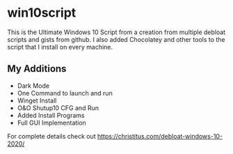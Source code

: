 # win10script
This is the Ultimate Windows 10 Script from a creation from multiple debloat scripts and gists from github. I also added Chocolatey and other tools to the script that I install on every machine.

## My Additions

- Dark Mode
- One Command to launch and run
- Winget Install
- O&O Shutup10 CFG and Run
- Added Install Programs
- Full GUI Implementation

For complete details check out https://christitus.com/debloat-windows-10-2020/
